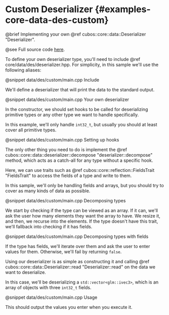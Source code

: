 # Custom Deserializer {#examples-core-data-des-custom}

@brief Implementing your own @ref cubos::core::data::Deserializer "Deserializer".

@see Full source code [here](https://github.com/GameDevTecnico/cubos/tree/main/core/samples/data/des/custom).

To define your own deserializer type, you'll need to include
@ref core/data/des/deserializer.hpp. For simplicity, in this sample we'll use
the following aliases:

@snippet data/des/custom/main.cpp Include

We'll define a deserializer that will print the data to the standard output.

@snippet data/des/custom/main.cpp Your own deserializer

In the constructor, we should set hooks to be called for deserializing primitive
types or any other type we want to handle specifically.

In this example, we'll only handle `int32_t`, but usually you should at least
cover all primitive types.

@snippet data/des/custom/main.cpp Setting up hooks

The only other thing you need to do is implement the @ref
cubos::core::data::deserializer::decompose "deserializer::decompose" method,
which acts as a catch-all for any type without a specific hook.

Here, we can use traits such as @ref cubos::core::reflection::FieldsTrait
"FieldsTrait" to access the fields of a type and write to them.

In this sample, we'll only be handling fields and arrays, but you should try to
cover as many kinds of data as possible.

@snippet data/des/custom/main.cpp Decomposing types

We start by checking if the type can be viewed as an array. If it can, we'll
ask the user how many elements they want the array to have. We resize it, and
then, we recurse into the elements. If the type doesn't have this trait, we'll
fallback into checking if it has fields.

@snippet data/des/custom/main.cpp Decomposing types with fields

If the type has fields, we'll iterate over them and ask the user to enter
values for them. Otherwise, we'll fail by returning `false`.

Using our deserializer is as simple as constructing it and calling @ref
cubos::core::data::Deserializer::read "Deserializer::read" on the data we want
to deserialize.

In this case, we'll be deserializing a `std::vector<glm::ivec3>`, which is
an array of objects with three `int32_t` fields.

@snippet data/des/custom/main.cpp Usage

This should output the values you enter when you execute it.
